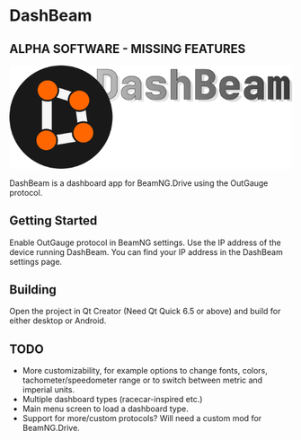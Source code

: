 # DashBeam

## ALPHA SOFTWARE - MISSING FEATURES

![Screenshot](assets/text_brand_dark.png)

DashBeam is a dashboard app for BeamNG.Drive using the OutGauge protocol.

## Getting Started

Enable OutGauge protocol in BeamNG settings. Use the IP address of the device running DashBeam. You can find your IP address in the DashBeam settings page.

## Building

Open the project in Qt Creator (Need Qt Quick 6.5 or above) and build for either desktop or Android.

## TODO

- More customizability, for example options to change fonts, colors, tachometer/speedometer range or to switch between metric and imperial units.
- Multiple dashboard types (racecar-inspired etc.)
- Main menu screen to load a dashboard type.
- Support for more/custom protocols? Will need a custom mod for BeamNG.Drive.
